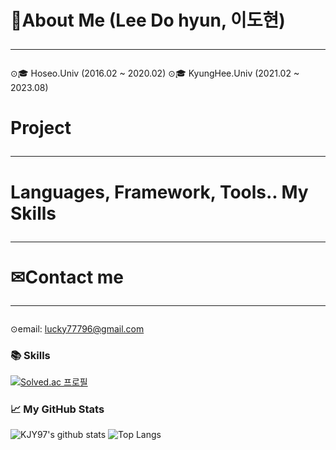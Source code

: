 # 👦About Me (Lee Do hyun, 이도현)<hr/>

⊙🎓 Hoseo.Univ (2016.02 ~ 2020.02)
⊙🎓 KyungHee.Univ (2021.02 ~ 2023.08)

# Project<hr/>


# Languages, Framework, Tools.. My Skills<hr/>


# ✉Contact me<hr/>
⊙email: lucky77796@gmail.com

### 📚 Skills
[![Solved.ac 프로필](http://mazassumnida.wtf/api/mini/generate_badge?boj=lucky77796)](https://solved.ac/lucky77796)

### 📈 My GitHub Stats
![KJY97's github stats](https://github-readme-stats.vercel.app/api?username=KJY97&show_icons=true)
![Top Langs](https://github-readme-stats.vercel.app/api/top-langs/?username=KJY97&layout=compact) 
